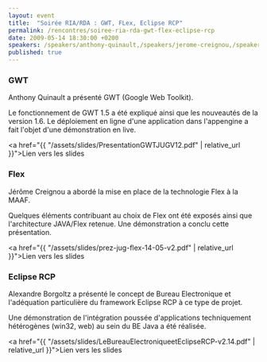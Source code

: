 ```yaml
---
layout: event
title:  "Soirée RIA/RDA : GWT, FLex, Eclipse RCP"
permalink: /rencontres/soiree-ria-rda-gwt-flex-eclipse-rcp
date: 2009-05-14 18:30:00 +0200
speakers: /speakers/anthony-quinault,/speakers/jerome-creignou,/speakers/alexandre-borgoltz
published: true
---
```


### GWT

Anthony Quinault a présenté GWT (Google Web Toolkit).

Le fonctionnement de GWT 1.5 a été expliqué ainsi que les nouveautés de la version 1.6.
Le déploiement en ligne d'une application dans l'appengine a fait l'objet d'une démonstration en live.

<a href="{{ "/assets/slides/PresentationGWTJUGV12.pdf" | relative_url }}">Lien vers les slides</a>

### Flex

Jérôme Creignou a abordé la mise en place de la technologie Flex à la MAAF.

Quelques éléments contribuant au choix de Flex ont été exposés ainsi que l'architecture JAVA/Flex retenue.
Une démonstration a conclu cette présentation.

<a href="{{ "/assets/slides/prez-jug-flex-14-05-v2.pdf" | relative_url }}">Lien vers les slides</a>

### Eclipse RCP

Alexandre Borgoltz a présenté le concept de Bureau Electronique et l'adéquation particulière du framework Eclipse RCP à ce type de projet.

Une démonstration de l'intégration poussée d'applications techniquement hétérogènes (win32, web) au sein du BE Java a été réalisée.

<a href="{{ "/assets/slides/LeBureauElectroniqueetEclipseRCP-v2.14.pdf" | relative_url }}">Lien vers les slides</a>